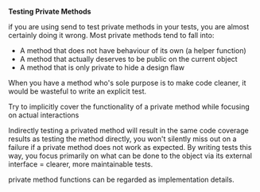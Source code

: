 **Testing Private Methods**

if you are using send to test private methods in your tests, you are almost certainly doing it wrong. Most private methods tend to fall into:

  - A method that does not have behaviour of its own (a helper function)
  - A method that actually deserves to be public on the current object
  - A method that is only private to hide a design flaw

When you have a method who's sole purpose is to make code cleaner, it would be wasteful to write an explicit test. 

Try to implicitly cover the functionality of a private method while focusing on actual interactions

Indirectly testing a privated method will result in the same code coverage results as testing the method directly, you won't silently miss out on a failure if a private method does not work as expected. By writing tests this way, you focus primarily on what can be done to the object via its external interface = clearer, more maintainable tests. 

private method functions can be regarded as implementation details. 